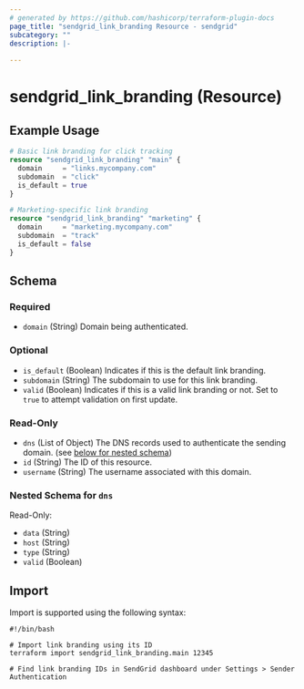 ```yaml
---
# generated by https://github.com/hashicorp/terraform-plugin-docs
page_title: "sendgrid_link_branding Resource - sendgrid"
subcategory: ""
description: |-
  
---
```


# sendgrid_link_branding (Resource)



## Example Usage

```terraform
# Basic link branding for click tracking
resource "sendgrid_link_branding" "main" {
  domain     = "links.mycompany.com"
  subdomain  = "click"
  is_default = true
}

# Marketing-specific link branding
resource "sendgrid_link_branding" "marketing" {
  domain     = "marketing.mycompany.com"
  subdomain  = "track"
  is_default = false
}
```

<!-- schema generated by tfplugindocs -->
## Schema

### Required

- `domain` (String) Domain being authenticated.

### Optional

- `is_default` (Boolean) Indicates if this is the default link branding.
- `subdomain` (String) The subdomain to use for this link branding.
- `valid` (Boolean) Indicates if this is a valid link branding or not. Set to `true` to attempt validation on first update.

### Read-Only

- `dns` (List of Object) The DNS records used to authenticate the sending domain. (see [below for nested schema](#nestedatt--dns))
- `id` (String) The ID of this resource.
- `username` (String) The username associated with this domain.

<a id="nestedatt--dns"></a>
### Nested Schema for `dns`

Read-Only:

- `data` (String)
- `host` (String)
- `type` (String)
- `valid` (Boolean)

## Import

Import is supported using the following syntax:

```shell
#!/bin/bash

# Import link branding using its ID
terraform import sendgrid_link_branding.main 12345

# Find link branding IDs in SendGrid dashboard under Settings > Sender Authentication
```
